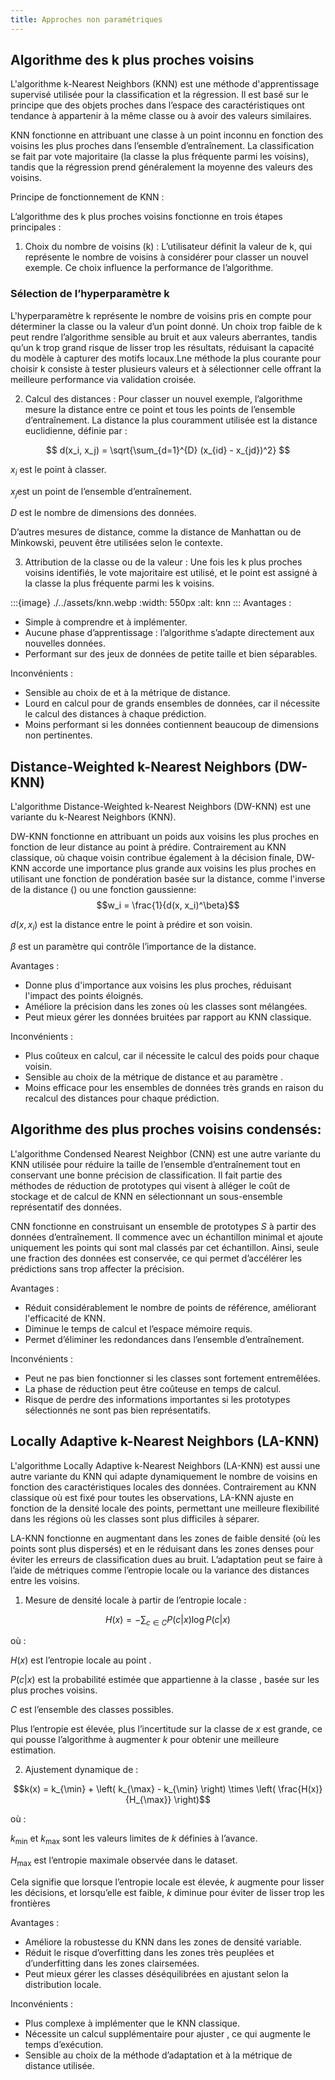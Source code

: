 ```yaml
---
title: Approches non paramétriques
---
```

## Algorithme des k plus proches voisins
L'algorithme k-Nearest Neighbors (KNN) est une méthode d'apprentissage supervisé utilisée pour la classification et la régression. Il est basé sur le principe que des objets proches dans l’espace des caractéristiques ont tendance à appartenir à la même classe ou à avoir des valeurs similaires.

KNN fonctionne en attribuant une classe à un point inconnu en fonction des voisins les plus proches dans l’ensemble d’entraînement. La classification se fait par vote majoritaire (la classe la plus fréquente parmi les voisins), tandis que la régression prend généralement la moyenne des valeurs des voisins.



Principe de fonctionnement de KNN :

L’algorithme des k plus proches voisins fonctionne en trois étapes principales :

1. Choix du nombre de voisins (k) :
L’utilisateur définit la valeur de k, qui représente le nombre de voisins à considérer pour classer un nouvel exemple. Ce choix influence la performance de l’algorithme.


### Sélection de l’hyperparamètre k

L'hyperparamètre k représente le nombre de voisins pris en compte pour déterminer la classe ou la valeur d’un point donné. Un choix trop faible de k peut rendre l’algorithme sensible au bruit et aux valeurs aberrantes, tandis qu’un k trop grand risque de lisser trop les résultats, réduisant la capacité du modèle à capturer des motifs locaux.Lne méthode la plus courante pour choisir k consiste à tester plusieurs valeurs et à sélectionner celle offrant la meilleure performance via validation croisée.


2. Calcul des distances :
Pour classer un nouvel exemple, l’algorithme mesure la distance entre ce point et tous les points de l’ensemble d’entraînement. La distance la plus couramment utilisée est la distance euclidienne, définie par :

$$ d(x_i, x_j) = \sqrt{\sum_{d=1}^{D} (x_{id} - x_{jd})^2} $$

 $x_i$ est le point à classer.

 $x_j$est un point de l’ensemble d’entraînement.

 $D$ est le nombre de dimensions des données.


D’autres mesures de distance, comme la distance de Manhattan ou de Minkowski, peuvent être utilisées selon le contexte.


3. Attribution de la classe ou de la valeur :
Une fois les k plus proches voisins identifiés, le vote majoritaire est utilisé, et le point est assigné à la classe la plus fréquente parmi les k voisins.


:::{image} ./../assets/knn.webp
:width: 550px
:alt: knn
:::
Avantages :

- Simple à comprendre et à implémenter.
- Aucune phase d’apprentissage : l’algorithme s’adapte directement aux nouvelles données.
- Performant sur des jeux de données de petite taille et bien séparables.


Inconvénients :

- Sensible au choix de et à la métrique de distance.
- Lourd en calcul pour de grands ensembles de données, car il nécessite le calcul des distances à chaque prédiction.
- Moins performant si les données contiennent beaucoup de dimensions non pertinentes.


## Distance-Weighted k-Nearest Neighbors (DW-KNN)

L'algorithme Distance-Weighted k-Nearest Neighbors (DW-KNN) est une variante du k-Nearest Neighbors (KNN).

DW-KNN fonctionne en attribuant un poids aux voisins les plus proches en fonction de leur distance au point à prédire. Contrairement au KNN classique, où chaque voisin contribue également à la décision finale, DW-KNN accorde une importance plus grande aux voisins les plus proches en utilisant une fonction de pondération basée sur la distance, comme l'inverse de la distance () ou une fonction gaussienne:
$$w_i = \frac{1}{d(x, x_i)^\beta}$$

 $d(x, x_i)$ est la distance entre le point à prédire et son voisin.

 $\beta$ est un paramètre qui contrôle l’importance de la distance.



Avantages :

- Donne plus d'importance aux voisins les plus proches, réduisant l'impact des points éloignés.
- Améliore la précision dans les zones où les classes sont mélangées.
- Peut mieux gérer les données bruitées par rapport au KNN classique.


Inconvénients :

- Plus coûteux en calcul, car il nécessite le calcul des poids pour chaque voisin.
- Sensible au choix de la métrique de distance et au paramètre .
- Moins efficace pour les ensembles de données très grands en raison du recalcul des distances pour chaque prédiction.

## Algorithme des plus proches voisins condensés:

L'algorithme Condensed Nearest Neighbor (CNN) est une autre variante du KNN utilisée pour réduire la taille de l’ensemble d’entraînement tout en conservant une bonne précision de classification. Il fait partie des méthodes de réduction de prototypes qui visent à alléger le coût de stockage et de calcul de KNN en sélectionnant un sous-ensemble représentatif des données.

CNN fonctionne en construisant un ensemble de prototypes $S$ à partir des données d’entraînement. Il commence avec un échantillon minimal et ajoute uniquement les points qui sont mal classés par cet échantillon. Ainsi, seule une fraction des données est conservée, ce qui permet d’accélérer les prédictions sans trop affecter la précision.

Avantages :

- Réduit considérablement le nombre de points de référence, améliorant l'efficacité de KNN.
- Diminue le temps de calcul et l’espace mémoire requis.
- Permet d’éliminer les redondances dans l’ensemble d’entraînement.


Inconvénients :

- Peut ne pas bien fonctionner si les classes sont fortement entremêlées.
- La phase de réduction peut être coûteuse en temps de calcul.
- Risque de perdre des informations importantes si les prototypes sélectionnés ne sont pas bien représentatifs.

## Locally Adaptive k-Nearest Neighbors (LA-KNN)


L'algorithme Locally Adaptive k-Nearest Neighbors (LA-KNN) est aussi une autre variante du KNN qui adapte dynamiquement le nombre de voisins en fonction des caractéristiques locales des données. Contrairement au KNN classique où est fixé pour toutes les observations, LA-KNN ajuste en fonction de la densité locale des points, permettant une meilleure flexibilité dans les régions où les classes sont plus difficiles à séparer.

LA-KNN fonctionne en augmentant dans les zones de faible densité (où les points sont plus dispersés) et en le réduisant dans les zones denses pour éviter les erreurs de classification dues au bruit. L’adaptation peut se faire à l’aide de métriques comme l’entropie locale ou la variance des distances entre les voisins.

1. Mesure de densité locale à partir de l’entropie locale :



$$H(x) = - \sum_{c \in C} P(c | x) \log P(c | x)$$

où :

 $H(x)$ est l’entropie locale au point .

$P(c | x)$ est la probabilité estimée que  appartienne à la classe , basée sur les  plus proches voisins.

 $C$ est l’ensemble des classes possibles.


Plus l’entropie est élevée, plus l’incertitude sur la classe de $x$  est grande, ce qui pousse l’algorithme à augmenter $k$ pour obtenir une meilleure estimation.

2. Ajustement dynamique de  :

$$k(x) = k_{\min} + \left( k_{\max} - k_{\min} \right) \times \left( \frac{H(x)}{H_{\max}} \right)$$

où :

 $k_{\min}$ et $k_{\max}$ sont les valeurs limites de $k$ définies à l’avance.

 $H_{\max}$ est l’entropie maximale observée dans le dataset.


Cela signifie que lorsque l’entropie locale est élevée, $k$ augmente pour lisser les décisions, et lorsqu’elle est faible,  $k$ diminue pour éviter de lisser trop les frontières

Avantages :

- Améliore la robustesse du KNN dans les zones de densité variable.
- Réduit le risque d’overfitting dans les zones très peuplées et d’underfitting dans les zones clairsemées.
- Peut mieux gérer les classes déséquilibrées en ajustant selon la distribution locale.


Inconvénients :

- Plus complexe à implémenter que le KNN classique.
- Nécessite un calcul supplémentaire pour ajuster , ce qui augmente le temps d’exécution.
- Sensible au choix de la méthode d’adaptation et à la métrique de distance utilisée.
